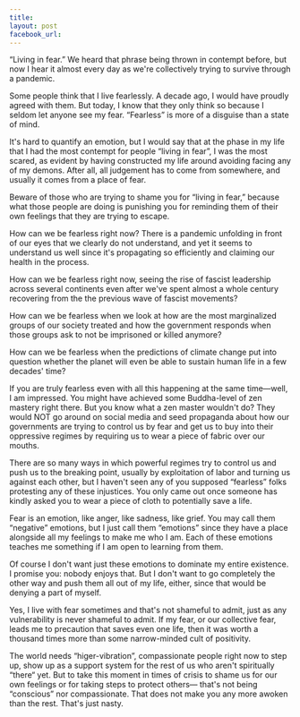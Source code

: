 ```yaml
---
title: 
layout: post
facebook_url: 
---
```


“Living in fear.” We heard that phrase being thrown in contempt before, but now I hear it almost every day as we're collectively trying to survive through a pandemic.

Some people think that I live fearlessly. A decade ago, I would have proudly agreed with them. But today, I know that they only think so because I seldom let anyone see my fear. “Fearless” is more of a disguise than a state of mind.

It's hard to quantify an emotion, but I would say that at the phase in my life that I had the most contempt for people “living in fear”, I was the most scared, as evident by having constructed my life around avoiding facing any of my demons. After all, all judgement has to come from somewhere, and usually it comes from a place of fear.

Beware of those who are trying to shame you for “living in fear,” because what those people are doing is punishing you for reminding them of their own feelings that they are trying to escape.

How can we be fearless right now? There is a pandemic unfolding in front of our eyes that we clearly do not understand, and yet it seems to understand us well since it's propagating so efficiently and claiming our health in the process.

How can we be fearless right now, seeing the rise of fascist leadership across several continents even after we've spent almost a whole century recovering from the the previous wave of fascist movements?

How can we be fearless when we look at how are the most marginalized groups of our society treated and how the government responds when those groups ask to not be imprisoned or killed anymore?

How can we be fearless when the predictions of climate change put into question whether the planet will even be able to sustain human life in a few decades' time?

If you are truly fearless even with all this happening at the same time—well, I am impressed. You might have achieved some Buddha-level of zen mastery right there. But you know what a zen master wouldn't do? They would NOT go around on social media and seed propaganda about how our governments are trying to control us by fear and get us to buy into their oppressive regimes by requiring us to wear a piece of fabric over our mouths.

There are so many ways in which powerful regimes try to control us and push us to the breaking point, usually by exploitation of labor and turning us against each other, but I haven't seen any of you supposed “fearless” folks protesting any of these injustices. You only came out once someone has kindly asked you to wear a piece of cloth to potentially save a life.

Fear is an emotion, like anger, like sadness, like grief. You may call them “negative” emotions, but I just call them “emotions” since they have a place alongside all my feelings to make me who I am. Each of these emotions teaches me something if I am open to learning from them.

Of course I don't want just these emotions to dominate my entire existence. I promise you: nobody enjoys that. But I don't want to go completely the other way and push them all out of my life, either, since that would be denying a part of myself.

Yes, I live with fear sometimes and that's not shameful to admit, just as any vulnerability is never shameful to admit. If my fear, or our collective fear, leads me to precaution that saves even one life, then it was worth a thousand times more than some narrow-minded cult of positivity.

The world needs “higer-vibration”, compassionate people right now to step up, show up as a support system for the rest of us who aren't spiritually “there“ yet. But to take this moment in times of crisis to shame us for our own feelings or for taking steps to protect others— that's not being “conscious” nor compassionate. That does not make you any more awoken than the rest. That's just nasty.
